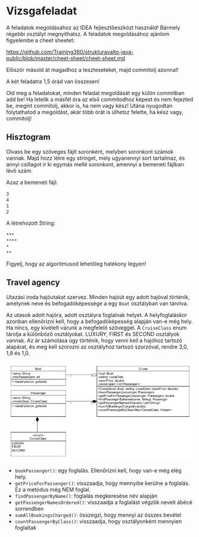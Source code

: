 # Vizsgafeladat

A feladatok megoldásához az IDEA fejlesztőeszközt használd! 
Bármely régebbi osztályt megnyithatsz.
A feladatok megoldásához ajánlom figyelembe a cheet sheetet:

https://github.com/Training360/strukturavalto-java-public/blob/master/cheet-sheet/cheet-sheet.md

Először másold át magadhoz a teszteseteket, majd commitolj azonnal!

A két feladatra 1,5 órád van összesen!

Old meg a feladatokat, minden feladat megoldását egy külön commitban
add be!
Ha letelik a másfél óra az első commitodhoz képest és nem fejezted be, megint commitolj, akkor is,
ha nem vagy kész! Utána nyugodtan folytathatod a megoldást, akár több órát is
ülhetsz felette, ha kész vagy, commitolj!

## Hisztogram

Olvass be egy szöveges fájlt soronként, melyben soronkont számok vannak.
Majd hozz létre egy stringet, mely ugyanennyi sort tartalmaz,
és annyi csillagot ír ki egymás mellé soronkont, amennyi a bemeneti
fájlban lévő szám.

Azaz a bemeneti fájl:

```
3
4
1
2
```

A létrehozott String:

```
***
****
*
**
```

Figyelj, hogy az algoritmusod lehetőleg hatékony legyen!

## Travel agency

Utazási iroda hajóutakat szervez. Minden hajóút egy adott hajóval történik, amelynek neve és befogadóképessége a egy `Boat` osztályban van tárolva.

Az utasok adott hajóra, adott osztályra foglalnak helyet. A helyfoglaláskor azonban ellenőrizni kell, hogy a befogadóképesség alapján van-e még hely. 
Ha nincs, egy kivételt várunk a megfelelő szöveggel.
A `CruiseClass` enum tárolja a különböző osztályokat. LUXURY, FIRST és SECOND osztályok vannak. Az ár számolása úgy történik, hogy venni kell
a hajóhoz tartozó alapárat, és meg kell szorozni az
osztályhoz tartozó szorzóval, rendre 3,0, 1,8 és 1,0. 

![UML](images/travel-agency.png)

* `bookPassenger()`: egy foglalás. Ellenőrizni kell, hogy van-e még elég hely.
* `getPriceForPassenger()`: visszaadja, hogy mennyibe kerülne a foglalás. Ez a metódus még NEM foglal.
* `findPassengerByName()`: foglalás megkeresése név alapján
* `getPassengerNamesOrdered()`: visszaadja a foglalást végzők neveit ábécé sorrendben
* `sumAllBookingsCharged()`: összegzi, hogy mennyi az összes bevétel
* `countPassengerByClass()`: visszaadja, hogy osztályonként mennyien foglaltak